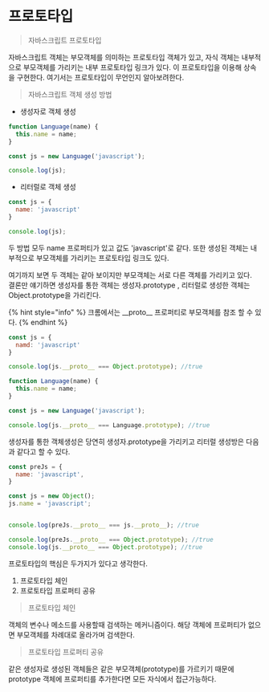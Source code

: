 # 프로토타입

> 자바스크립트 프로토타입

자바스크립트 객체는 부모객체를 의미하는 프로토타입 객체가 있고, 자식 객체는 내부적으로 부모객체를 가리키는 내부 프로토타입 링크가 있다. 이 프로토타입을 이용해 상속을 구현한다. 여기서는 프로토타입이 무언인지 알아보려한다. 



> 자바스크립트 객체 생성 방법

* 생성자로 객체 생성

```javascript
function Language(name) {
  this.name = name;
}

const js = new Language('javascript');

console.log(js);

```



* 리터럴로 객체 생성

```javascript
const js = {
  name: 'javascript'
}

console.log(js);

```



두 방법 모두  name 프로퍼티가 있고 값도 'javascript'로 같다. 또한 생성된 객체는 내부적으로 부모객체를 가리키는 프로토타입 링크도 있다.

여기까지 보면 두 객체는 같아 보이지만 부모객체는 서로 다른 객체를 가리키고 있다.  
결론만 얘기하면 생성자를 통한 객체는 생성자.prototype , 리터럴로 생성한 객체는 Object.prototype을 가리킨다.

{% hint style="info" %}
크롬에서는 \_\_proto\_\_ 프로퍼티로 부모객체를 참조 할 수 있다.
{% endhint %}

```javascript
const js = {
  namd: 'javascript'
}

console.log(js.__proto__ === Object.prototype); //true
```

```javascript
function Language(name) {
  this.name = name;
}

const js = new Language('javascript');

console.log(js.__proto__ === Language.prototype); //true
```

생성자를 통한 객체생성은 당연히 생성자.prototype을 가리키고 리터럴 생성방은 다음과 같다고 할 수 있다.  

```javascript
const preJs = {
  name: 'javascript',
}

const js = new Object();
js.name = 'javascript';


console.log(preJs.__proto__ === js.__proto__); //true

console.log(preJs.__proto__ === Object.prototype); //true
console.log(js.__proto__ === Object.prototype); //true


```

프로토타입의 핵심은 두가지가 있다고 생각한다.

1. 프로토타입 체인
2. 프로토타입 프로퍼티 공유 

> 프로토타입 체인

객체의 변수나 메소드를 사용할때 검색하는 메커니즘이다. 해당 객체에 프로퍼티가 없으면 부모객체를 차례대로 올라가며 검색한다.



> 프로토타입 프로퍼티 공유

같은 생성자로 생성된 객체들은 같은 부모객체\(prototype\)를 가르키기 때문에 prototype 객체에 프로퍼티를 추가한다면 모든 자식에서 접근가능하다.



